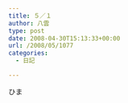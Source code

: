 ```yaml
---
title: ５／１
author: 八雲
type: post
date: 2008-04-30T15:13:33+00:00
url: /2008/05/1077
categories:
  - 日記

---
```

ひま